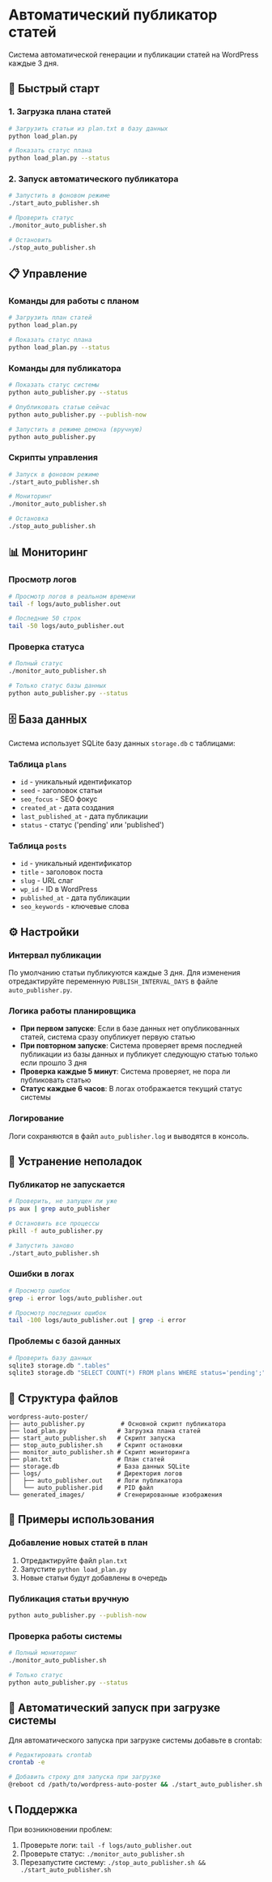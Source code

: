 # Автоматический публикатор статей

Система автоматической генерации и публикации статей на WordPress каждые 3 дня.

## 🚀 Быстрый старт

### 1. Загрузка плана статей
```bash
# Загрузить статьи из plan.txt в базу данных
python load_plan.py

# Показать статус плана
python load_plan.py --status
```

### 2. Запуск автоматического публикатора
```bash
# Запустить в фоновом режиме
./start_auto_publisher.sh

# Проверить статус
./monitor_auto_publisher.sh

# Остановить
./stop_auto_publisher.sh
```

## 📋 Управление

### Команды для работы с планом
```bash
# Загрузить план статей
python load_plan.py

# Показать статус плана
python load_plan.py --status
```

### Команды для публикатора
```bash
# Показать статус системы
python auto_publisher.py --status

# Опубликовать статью сейчас
python auto_publisher.py --publish-now

# Запустить в режиме демона (вручную)
python auto_publisher.py
```

### Скрипты управления
```bash
# Запуск в фоновом режиме
./start_auto_publisher.sh

# Мониторинг
./monitor_auto_publisher.sh

# Остановка
./stop_auto_publisher.sh
```

## 📊 Мониторинг

### Просмотр логов
```bash
# Просмотр логов в реальном времени
tail -f logs/auto_publisher.out

# Последние 50 строк
tail -50 logs/auto_publisher.out
```

### Проверка статуса
```bash
# Полный статус
./monitor_auto_publisher.sh

# Только статус базы данных
python auto_publisher.py --status
```

## 🗄️ База данных

Система использует SQLite базу данных `storage.db` с таблицами:

### Таблица `plans`
- `id` - уникальный идентификатор
- `seed` - заголовок статьи
- `seo_focus` - SEO фокус
- `created_at` - дата создания
- `last_published_at` - дата публикации
- `status` - статус ('pending' или 'published')

### Таблица `posts`
- `id` - уникальный идентификатор
- `title` - заголовок поста
- `slug` - URL слаг
- `wp_id` - ID в WordPress
- `published_at` - дата публикации
- `seo_keywords` - ключевые слова

## ⚙️ Настройки

### Интервал публикации
По умолчанию статьи публикуются каждые 3 дня. Для изменения отредактируйте переменную `PUBLISH_INTERVAL_DAYS` в файле `auto_publisher.py`.

### Логика работы планировщика
- **При первом запуске**: Если в базе данных нет опубликованных статей, система сразу опубликует первую статью
- **При повторном запуске**: Система проверяет время последней публикации из базы данных и публикует следующую статью только если прошло 3 дня
- **Проверка каждые 5 минут**: Система проверяет, не пора ли публиковать статью
- **Статус каждые 6 часов**: В логах отображается текущий статус системы

### Логирование
Логи сохраняются в файл `auto_publisher.log` и выводятся в консоль.

## 🔧 Устранение неполадок

### Публикатор не запускается
```bash
# Проверить, не запущен ли уже
ps aux | grep auto_publisher

# Остановить все процессы
pkill -f auto_publisher.py

# Запустить заново
./start_auto_publisher.sh
```

### Ошибки в логах
```bash
# Просмотр ошибок
grep -i error logs/auto_publisher.out

# Просмотр последних ошибок
tail -100 logs/auto_publisher.out | grep -i error
```

### Проблемы с базой данных
```bash
# Проверить базу данных
sqlite3 storage.db ".tables"
sqlite3 storage.db "SELECT COUNT(*) FROM plans WHERE status='pending';"
```

## 📁 Структура файлов

```
wordpress-auto-poster/
├── auto_publisher.py          # Основной скрипт публикатора
├── load_plan.py              # Загрузка плана статей
├── start_auto_publisher.sh   # Скрипт запуска
├── stop_auto_publisher.sh    # Скрипт остановки
├── monitor_auto_publisher.sh # Скрипт мониторинга
├── plan.txt                  # План статей
├── storage.db                # База данных SQLite
├── logs/                     # Директория логов
│   ├── auto_publisher.out    # Логи публикатора
│   └── auto_publisher.pid    # PID файл
└── generated_images/         # Сгенерированные изображения
```

## 🎯 Примеры использования

### Добавление новых статей в план
1. Отредактируйте файл `plan.txt`
2. Запустите `python load_plan.py`
3. Новые статьи будут добавлены в очередь

### Публикация статьи вручную
```bash
python auto_publisher.py --publish-now
```

### Проверка работы системы
```bash
# Полный мониторинг
./monitor_auto_publisher.sh

# Только статус
python auto_publisher.py --status
```

## 🔄 Автоматический запуск при загрузке системы

Для автоматического запуска при загрузке системы добавьте в crontab:

```bash
# Редактировать crontab
crontab -e

# Добавить строку для запуска при загрузке
@reboot cd /path/to/wordpress-auto-poster && ./start_auto_publisher.sh
```

## 📞 Поддержка

При возникновении проблем:
1. Проверьте логи: `tail -f logs/auto_publisher.out`
2. Проверьте статус: `./monitor_auto_publisher.sh`
3. Перезапустите систему: `./stop_auto_publisher.sh && ./start_auto_publisher.sh`
